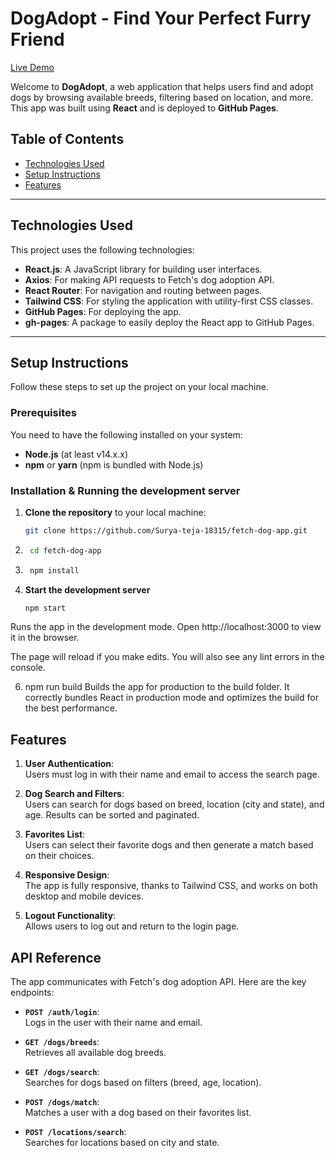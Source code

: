 # DogAdopt - Find Your Perfect Furry Friend

[Live Demo](https://surya-teja-18315.github.io/fetch-dog-app/)

Welcome to **DogAdopt**, a web application that helps users find and adopt dogs by browsing available breeds, filtering based on location, and more. This app was built using **React** and is deployed to **GitHub Pages**.

## Table of Contents

- [Technologies Used](#technologies-used)
- [Setup Instructions](#setup-instructions)
- [Features](#features)

---

## Technologies Used

This project uses the following technologies:

- **React.js**: A JavaScript library for building user interfaces.
- **Axios**: For making API requests to Fetch's dog adoption API.
- **React Router**: For navigation and routing between pages.
- **Tailwind CSS**: For styling the application with utility-first CSS classes.
- **GitHub Pages**: For deploying the app.
- **gh-pages**: A package to easily deploy the React app to GitHub Pages.

---

## Setup Instructions

Follow these steps to set up the project on your local machine.

### Prerequisites

You need to have the following installed on your system:
- **Node.js** (at least v14.x.x)
- **npm** or **yarn** (npm is bundled with Node.js)

### Installation & Running the development server

1. **Clone the repository** to your local machine:
   ```bash
   git clone https://github.com/Surya-teja-18315/fetch-dog-app.git

2. ```bash 
    cd fetch-dog-app
3. ```bash 
    npm install
4. **Start the development server**
    ```bash 
    npm start

Runs the app in the development mode.
Open http://localhost:3000 to view it in the browser.

The page will reload if you make edits.
You will also see any lint errors in the console.

6. npm run build
Builds the app for production to the build folder.
It correctly bundles React in production mode and optimizes the build for the best performance.

## Features

1. **User Authentication**:  
   Users must log in with their name and email to access the search page.

2. **Dog Search and Filters**:  
   Users can search for dogs based on breed, location (city and state), and age. Results can be sorted and paginated.

3. **Favorites List**:  
   Users can select their favorite dogs and then generate a match based on their choices.

4. **Responsive Design**:  
   The app is fully responsive, thanks to Tailwind CSS, and works on both desktop and mobile devices.

5. **Logout Functionality**:  
   Allows users to log out and return to the login page.

## API Reference

The app communicates with Fetch's dog adoption API. Here are the key endpoints:

- **`POST /auth/login`**:  
  Logs in the user with their name and email.

- **`GET /dogs/breeds`**:  
  Retrieves all available dog breeds.

- **`GET /dogs/search`**:  
  Searches for dogs based on filters (breed, age, location).

- **`POST /dogs/match`**:  
  Matches a user with a dog based on their favorites list.

- **`POST /locations/search`**:  
  Searches for locations based on city and state.


